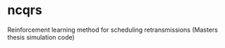 # ncqrs
Reinforcement learning method for scheduling retransmissions (Masters thesis simulation code)
